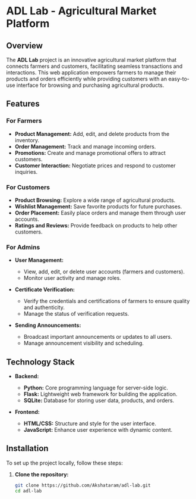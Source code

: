 # ADL Lab - Agricultural Market Platform

## Overview
The **ADL Lab** project is an innovative agricultural market platform that connects farmers and customers, facilitating seamless transactions and interactions. This web application empowers farmers to manage their products and orders efficiently while providing customers with an easy-to-use interface for browsing and purchasing agricultural products.

## Features
### For Farmers
- **Product Management:** Add, edit, and delete products from the inventory.
- **Order Management:** Track and manage incoming orders.
- **Promotions:** Create and manage promotional offers to attract customers.
- **Customer Interaction:** Negotiate prices and respond to customer inquiries.

### For Customers
- **Product Browsing:** Explore a wide range of agricultural products.
- **Wishlist Management:** Save favorite products for future purchases.
- **Order Placement:** Easily place orders and manage them through user accounts.
- **Ratings and Reviews:** Provide feedback on products to help other customers.

### For Admins
- **User Management:** 
  - View, add, edit, or delete user accounts (farmers and customers).
  - Monitor user activity and manage roles.

- **Certificate Verification:**
  - Verify the credentials and certifications of farmers to ensure quality and authenticity.
  - Manage the status of verification requests.

- **Sending Announcements:**
  - Broadcast important announcements or updates to all users.
  - Manage announcement visibility and scheduling.

## Technology Stack
- **Backend:**
  - **Python:** Core programming language for server-side logic.
  - **Flask:** Lightweight web framework for building the application.
  - **SQLite:** Database for storing user data, products, and orders.

- **Frontend:**
  - **HTML/CSS:** Structure and style for the user interface.
  - **JavaScript:** Enhance user experience with dynamic content.

## Installation
To set up the project locally, follow these steps:

1. **Clone the repository:**
   ```bash
   git clone https://github.com/Akshataram/adl-lab.git
   cd adl-lab

